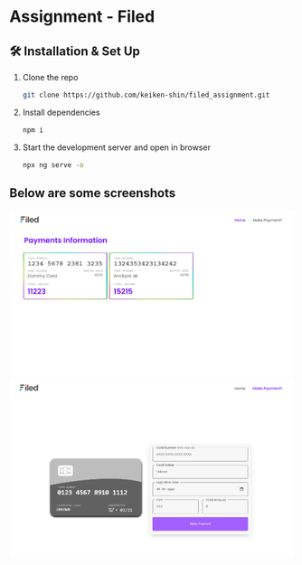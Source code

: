 # Assignment - Filed

## 🛠 Installation & Set Up

1. Clone the repo

   ```sh
   git clone https://github.com/keiken-shin/filed_assignment.git
   ```

2. Install dependencies

   ```sh
   npm i
   ```

3. Start the development server and open in browser

   ```sh
   npx ng serve -o
   ```

## Below are some screenshots

![demo](static/home.png)
![demo](static/payment.png)
